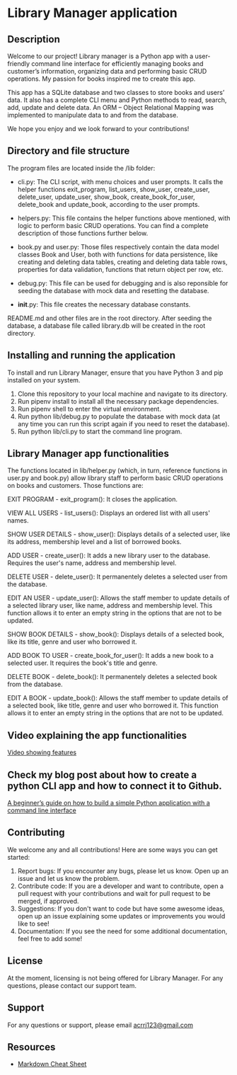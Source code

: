 # Library Manager application

## Description
Welcome to our project! Library manager is a Python app with a user-friendly command line interface for efficiently managing books and customer’s information, organizing data and performing basic CRUD operations. My passion for books inspired me to create this app.

This app has a SQLite database and two classes to store books and users’ data. It also has a complete CLI menu and Python methods to read, search, add, update and delete data. An ORM – Object Relational Mapping was implemented to manipulate data to and from the database. 

We hope you enjoy and we look forward to your contributions!

## Directory and file structure

The program files are located inside the /lib folder: 
- cli.py: The CLI script, with menu choices and user prompts. It calls the helper functions exit_program, list_users, show_user, create_user, delete_user, update_user, show_book, create_book_for_user, delete_book and update_book, according to the user prompts. 
- helpers.py: This file contains the helper functions above mentioned, with logic to perform basic CRUD operations. You can find a complete description of those functions further below.    
- book.py and user.py: Those files respectively contain the data model classes Book and User, both with functions for data persistence, like creating and deleting data tables, creating and deleting data table rows, properties for data validation, functions that return object per row, etc.
- debug.py: This file can be used for debugging and is also reponsible for seeding the database with mock data and resetting the database.


- __init__.py: This file creates the necessary database constants.
  
README.md and other files are in the root directory. After seeding the database, a database file called library.db will be created in the root directory.

## Installing and running the application

To install and run Library Manager, ensure that you have Python 3 and pip installed on your system.

1. Clone this repository to your local machine and navigate to its directory.
2. Run pipenv install to install all the necessary package dependencies.
3. Run pipenv shell to enter the virtual environment.
4. Run python lib/debug.py to populate the database with mock data (at any time you can run this script again if you need to reset the database).
5. Run python lib/cli.py to start the command line program.

## Library Manager app functionalities

The functions located in lib/helper.py (which, in turn, reference functions in user.py and book.py) allow library staff to perform basic CRUD operations on books and customers. Those functions are: 

EXIT PROGRAM - exit_program(): It closes the application.

VIEW ALL USERS - list_users(): Displays an ordered list with all users' names. 

SHOW USER DETAILS - show_user(): Displays details of a selected user, like its address, membership level and a list of borrowed books.

ADD USER - create_user(): It adds a new library user to the database. Requires the user's name, address and membership level. 

DELETE USER - delete_user(): It permanentely deletes a selected user from the database.

EDIT AN USER - update_user(): Allows the staff member to update details of a selected library user, like name, address and membership level. This function allows it to enter an empty string in the options that are not to be updated.

SHOW BOOK DETAILS - show_book(): Displays details of a selected book, like its title, genre and user who borrowed it. 

ADD BOOK TO USER - create_book_for_user(): It adds a new book to a selected user. It requires the book's title and genre. 

DELETE BOOK - delete_book(): It permanentely deletes a selected book from the database.

EDIT A BOOK - update_book(): Allows the staff member to update details of a selected book, like title, genre and user who borrowed it. This function allows it to enter an empty string in the options that are not to be updated.

## Video explaining the app functionalities

[Video showing features](https://www.youtube.com/watch?v=X-dpHlAhFH8)

## Check my blog post about how to create a python CLI app and how to connect it to Github. 

[A beginner’s guide on how to build a simple Python application with a command line interface](https://medium.com/@anna-cole/a-beginners-guide-on-how-to-build-a-simple-python-application-with-a-command-line-interface-6d7fb187789b)

## Contributing
We welcome any and all contributions! Here are some ways you can get started:
1. Report bugs: If you encounter any bugs, please let us know. Open up an issue and let us know the problem.
2. Contribute code: If you are a developer and want to contribute, open a pull request with your contributions and wait for pull request to be merged, if approved. 
3. Suggestions: If you don't want to code but have some awesome ideas, open up an issue explaining some updates or improvements you would like to see!
4. Documentation: If you see the need for some additional documentation, feel free to add some!

## License

At the moment, licensing is not being offered for Library Manager. For any questions, please contact our support team.

## Support

For any questions or support, please email acrrj123@gmail.com

## Resources

- [Markdown Cheat Sheet](https://www.markdownguide.org/cheat-sheet/)
